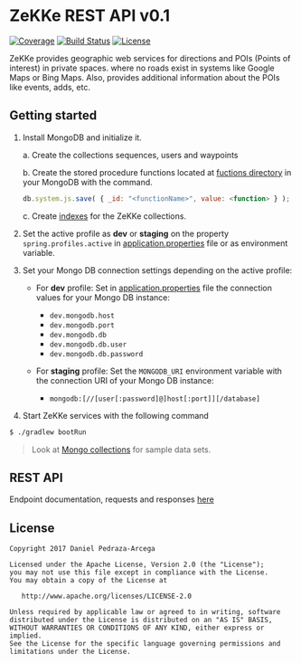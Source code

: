 ZeKKe REST API v0.1
===================

[![Coverage](https://codecov.io/gh/dan-zx/zekke-api/branch/v0.1/graph/badge.svg)](https://codecov.io/gh/dan-zx/zekke-api)
[![Build Status](https://travis-ci.org/dan-zx/zekke-api.svg?branch=v0.1)](https://travis-ci.org/dan-zx/zekke-api)
[![License](https://img.shields.io/badge/licence-Apache_Licence_2.0-blue.svg)](https://www.apache.org/licenses/LICENSE-2.0.html)

ZeKKe provides geographic web services for directions and POIs (Points of interest) in private spaces. where no roads exist in systems like Google Maps or Bing Maps. Also, provides additional information about the POIs like events, adds, etc.

Getting started
---------------

1. Install MongoDB and initialize it.

    a. Create the collections sequences, users and waypoints

    b. Create the stored procedure functions located at [fuctions directory](mongo/functions) in your MongoDB with the command.
    ```javascript
    db.system.js.save( { _id: "<functionName>", value: <function> } );
    ```

    c. Create [indexes](mongo/indexes.js) for the ZeKKe collections.
2. Set the active profile as **dev** or **staging** on the property `spring.profiles.active` in [application.properties](src/main/resources/application.properties) file or as environment variable.
3. Set your Mongo DB connection settings depending on the active profile:

    * For **dev** profile: Set in [application.properties](src/main/resources/application.properties) file the connection values for your Mongo DB instance:
        + `dev.mongodb.host`
        + `dev.mongodb.port`
        + `dev.mongodb.db`
        + `dev.mongodb.db.user`
        + `dev.mongodb.db.password`

    * For **staging** profile: Set the `MONGODB_URI` environment variable with the connection URI of your Mongo DB instance:
        +  `mongodb:[//[user[:password]@]host[:port]][/database]`

4. Start ZeKKe services with the following command

```sh
$ ./gradlew bootRun
```

> Look at [Mongo collections](mongo/collections/collections.md) for sample data sets.

REST API
--------

Endpoint documentation, requests and responses [here](API.md)

License
-------

    Copyright 2017 Daniel Pedraza-Arcega

    Licensed under the Apache License, Version 2.0 (the "License");
    you may not use this file except in compliance with the License.
    You may obtain a copy of the License at

       http://www.apache.org/licenses/LICENSE-2.0

    Unless required by applicable law or agreed to in writing, software
    distributed under the License is distributed on an "AS IS" BASIS,
    WITHOUT WARRANTIES OR CONDITIONS OF ANY KIND, either express or implied.
    See the License for the specific language governing permissions and
    limitations under the License.
